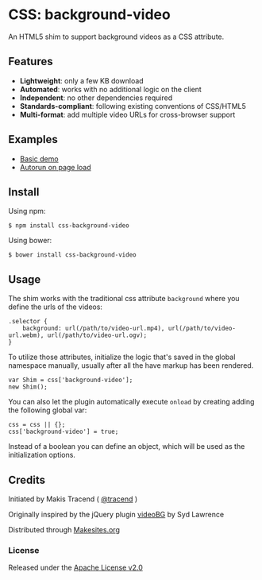 # CSS: background-video

An HTML5 shim to support background videos as a CSS attribute.


## Features

* **Lightweight**: only a few KB download
* **Automated**: works with no additional logic on the client
* **Independent**: no other dependencies required
* **Standards-compliant**: following existing conventions of CSS/HTML5
* **Multi-format**: add multiple video URLs for cross-browser support


## Examples

* [Basic demo](http://rawgit.com/makesites/css-background-video/master/examples/basic.html)
* [Autorun on page load](http://rawgit.com/makesites/css-background-video/master/examples/autorun.html)


## Install

Using npm:
```
$ npm install css-background-video
```

Using bower:
```
$ bower install css-background-video
```


## Usage

The shim works with the traditional css attribute ```background``` where you define the urls of the videos:
```
.selector {
	background: url(/path/to/video-url.mp4), url(/path/to/video-url.webm), url(/path/to/video-url.ogv);
}
```
To utilize those attributes, initialize the logic that's saved in the global namespace manually, usually after all the have markup has been rendered.
```
var Shim = css['background-video'];
new Shim();
```
You can also let the plugin automatically execute ```onload``` by creating adding the following global var:
```
css = css || {};
css['background-video'] = true;
```
Instead of a boolean you can define an object, which will be used as the initialization options.


## Credits

Initiated by Makis Tracend ( [@tracend](http://github.com/tracend) )

Originally inspired by the jQuery plugin [videoBG](https://github.com/sydlawrence/jquery.videoBG) by Syd Lawrence

Distributed through [Makesites.org](http://makesites.org/)

### License

Released under the [Apache License v2.0](http://www.makesites.org/licenses/APACHE-2.0)
